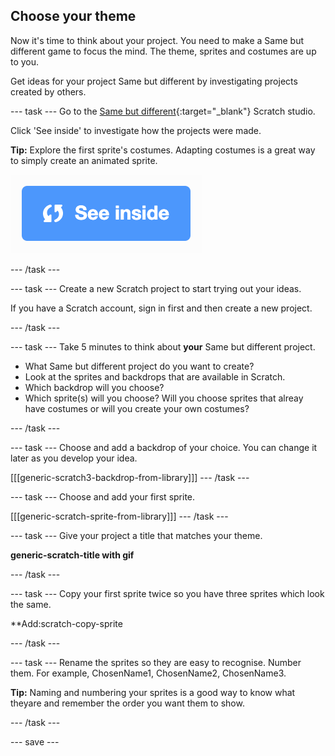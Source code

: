 ## Choose your theme
Now it's time to think about your project. You need to make a Same but different game to focus the mind. The theme, sprites and costumes are up to you.

Get ideas for your project Same but different by investigating projects created by others. 

--- task ---
Go to the [Same but different](https://scratch.mit.edu/studios/27154226){:target="_blank"} Scratch studio.

Click 'See inside' to investigate how the projects were made.

**Tip:** Explore the first sprite's costumes. Adapting costumes is a great way to simply create an animated sprite.

![See inside icon](images/see_inside.png)

--- /task ---

--- task ---
Create a new Scratch project to start trying out your ideas.

If you have a Scratch account, sign in first and then create a new project.

--- /task ---

--- task ---
Take 5 minutes to think about **your** Same but different project. 

+ What Same but different project do you want to create?
+ Look at the sprites and backdrops that are available in Scratch.
+ Which backdrop will you choose? 
+ Which sprite(s) will you choose? Will you choose sprites that alreay have costumes or will you create your own costumes?

--- /task ---

--- task ---
Choose and add a backdrop of your choice. You can change it later as you develop your idea. 

[[[generic-scratch3-backdrop-from-library]]]
--- /task ---

--- task ---
Choose and add your first sprite.

[[[generic-scratch-sprite-from-library]]]
--- /task ---

--- task ---
Give your project a title that matches your theme. 

**generic-scratch-title with gif**

--- /task ---

--- task ---
Copy your first sprite twice so you have three sprites which look the same.

**Add:scratch-copy-sprite

--- /task ---

--- task ---
Rename the sprites so they are easy to recognise. Number them. For example, ChosenName1, ChosenName2, ChosenName3.

**Tip:** Naming and numbering your sprites is a good way to know what theyare and remember the order you want them to show.

--- /task ---

--- save ---
